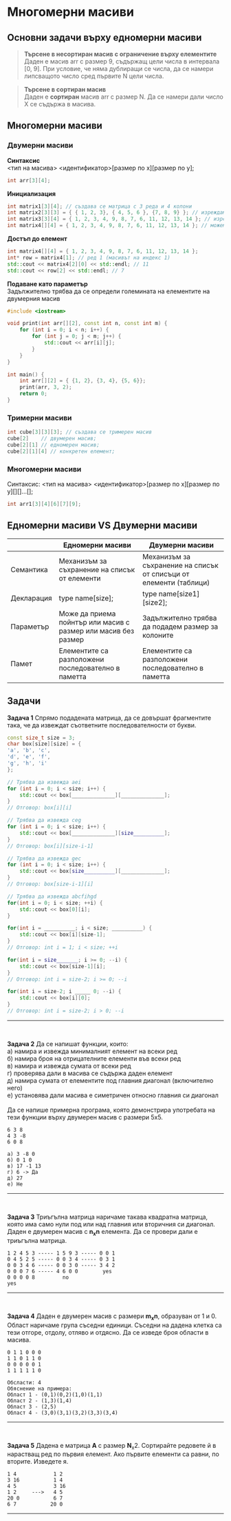 # Многомерни масиви

## Основни задачи върху едномерни масиви

> **Търсене в несортиран масив с ограничение върху елементите**<br>
> Даден е масив arr с размер 9, съдържащ цели числа в интервала [0, 9]. При условие, че няма дублиращи се числа, да се намери липсващото число сред първите N цели числа.

> **Търсене в сортиран масив**<br>
> Даден е **сортиран** масив arr с размер N. Да се намери дали число X се съдържа в масива.

## Многомерни масиви

### Двумерни масиви

**Синтаксис**<br>
<тип на масива> <идентификатор>[размер по x][размер по y];
```cpp
int arr[3][4];
```

**Инициализация**<br>
```cpp
int matrix1[3][4]; // създава се матрица с 3 реда и 4 колони
int matrix2[3][3] = { { 1, 2, 3}, { 4, 5, 6 }, {7, 8, 9} }; // изреждаме редовете
int matrix3[3][4] = { 1, 2, 3, 4, 9, 8, 7, 6, 11, 12, 13, 14 }; // изреждаме елементите
int matrix4[][4] = { 1, 2, 3, 4, 9, 8, 7, 6, 11, 12, 13, 14 }; // можем да изпуснем най-лявата спецификация за дължина
```

**Достъп до елемент**<br>
```cpp
int matrix4[][4] = { 1, 2, 3, 4, 9, 8, 7, 6, 11, 12, 13, 14 };
int* row = matrix4[1]; // ред 1 (масивът на индекс 1)
std::cout << matrix4[2][0] << std::endl; // 11
std::cout << row[2] << std::endl; // 7
```

**Подаване като параметър**<br>
Задължително трябва да се определи големината на елементите на двумерния масив
```cpp
#include <iostream>

void print(int arr[][2], const int n, const int m) {
    for (int i = 0; i < n; i++) {
        for (int j = 0; j < m; j++) {
            std::cout << arr[i][j];
        }
    }
}

int main() {
    int arr[][2] = { {1, 2}, {3, 4}, {5, 6}};
    print(arr, 3, 2);
    return 0;
}
```

### Тримерни масиви
```cpp
int cube[3][3][3]; // създава се тримерен масив
cube[2]    // двумерен масив;
cube[2][1] // едномерен масив;
cube[2][1][4] // конкретен елемент;
```

### Многомерни масиви
Синтаксис: <тип на масива> <идентификатор>[размер по x][размер по y][][]…[];
```cpp
int arr1[3][4][6][7][9];
```

## Едномерни масиви VS Двумерни масиви

| | Едномерни масиви | Двумерни масиви |
| --- | --- | --- |
| Семантика | Механизъм за съхранение на списък от елементи | Механизъм за съхранение на списък от списъци от елементи (таблици) |
| Декларация | type name[size]; | type name[size1][size2]; |
| Параметър | Може да приема пойнтър или масив с размер или масив без размер | Задължително трябва да подадем размер за колоните |
| Памет | Елементите са разположени последователно в паметта | Елементите са разположени последователно в паметта |

## Задачи

**Задача 1** Спрямо подадената матрица, да се довършат фрагментите така, че да извеждат съответните последователности от букви.

```cpp
const size_t size = 3;
char box[size][size] = {
'a', 'b', 'c',
'd', 'e', 'f',
'g', 'h', 'i'
};
```

```cpp
// Трябва да извежда aei
for (int i = 0; i < size; i++) {
    std::cout << box[______________][______________];
}
// Отговор: box[i][i]

// Трябва да извежда ceg
for (int i = 0; i < size; i++) {
    std::cout << box[______________][size__________];
}
// Отговор: box[i][size-i-1]

// Трябва да извежда gec
for (int i = 0; i < size; i++) {
    std::cout << box[size__________][______________];
}
// Отговор: box[size-i-1][i]

// Трябва да извежда abcfihgd
for(int i = 0; i < size; ++i) {
    std::cout << box[0][i];
}

for(int i = __________; i < size; __________) {
    std::cout << box[i][size-1];
}
// Отговор: int i = 1; i < size; ++i

for(int i = size_______; i >= 0; --i) {
    std::cout << box[size-1][i];
}
// Отговор: int i = size-2; i >= 0; --i

for(int i = size-2; i _____ 0; --i) {
    std::cout << box[i][0];
}
// Отговор: int i = size-2; i > 0; --i
```
---
<br>

**Задача 2** Да се напишат функции, които:<br>
а) намира и извежда минималният елемент на всеки ред<br>
б) намира броя на отрицателните елементи във всеки ред<br>
в) намира и извежда сумата от всеки ред<br>
г) проверява дали в масива се съдържа даден елемент<br>
д) намира сумата от елементите под главния диагонал (включително него)<br>
e) установява дали масива е симетричен относно главния си диагонал<br>
<br>
Да се напише примерна програма, която демонстрира употребата на тези функции върху двумерен масив с размери 5x5.<br>

	6 3 8
	4 3 -8
	6 0 8

	а) 3 -8 0
    б) 0 1 0
    в) 17 -1 13
    г) 6 -> Да
    д) 27
    e) Не

---

<br>

**Задача 3**  Триъгълна матрица наричаме такава квадратна матрица, която има само нули под или над главния или вторичния си диагонал. Даден е двумерен масив с **n<sub>x</sub>n** елемента. Да се провери дали е триъгълна матрица.

	1 2 4 5 3 ----- 1 5 9 3 ----- 0 0 1
	0 4 5 2 5 ----- 0 0 3 4 ----- 0 3 1
	0 0 3 4 6 ----- 0 0 3 0 ----- 3 4 2
	0 0 0 7 6 ----- 4 6 0 0        yes
	0 0 0 0 8         no
	yes

---
  <br>

**Задача 4** Даден е двумерен масив с размери **m<sub>x</sub>n**, образуван от 1 и 0. Област наричаме група съседни единици. Съседни на дадена клетка са тези отгоре, отдолу, отляво и отдясно. Да се изведе броя области в масива.

	0 1 1 0 0 0
	1 1 0 1 1 0
	0 0 0 0 0 1
	1 1 1 1 1 0

    Обсласти: 4
	Обяснение на примера:
	Област 1 - (0,1)(0,2)(1,0)(1,1)
	Област 2 - (1,3)(1,4)
	Област 3 - (2,5)
	Област 4 - (3,0)(3,1)(3,2)(3,3)(3,4)

---
<br>

**Задача 5**  Дадена е матрица **А** с размер **N**<sub>x</sub>2. Сортирайте редовете й в нарастващ ред по първия елемент. Ако първите елементи са равни, по вторите. Изведете я.

	1 4			   1 2
	3 16		   1 4
	4 5			   3 16
	1 2     --->   4 5
	20 0           6 7
	6 7           20 0

---
<br>
